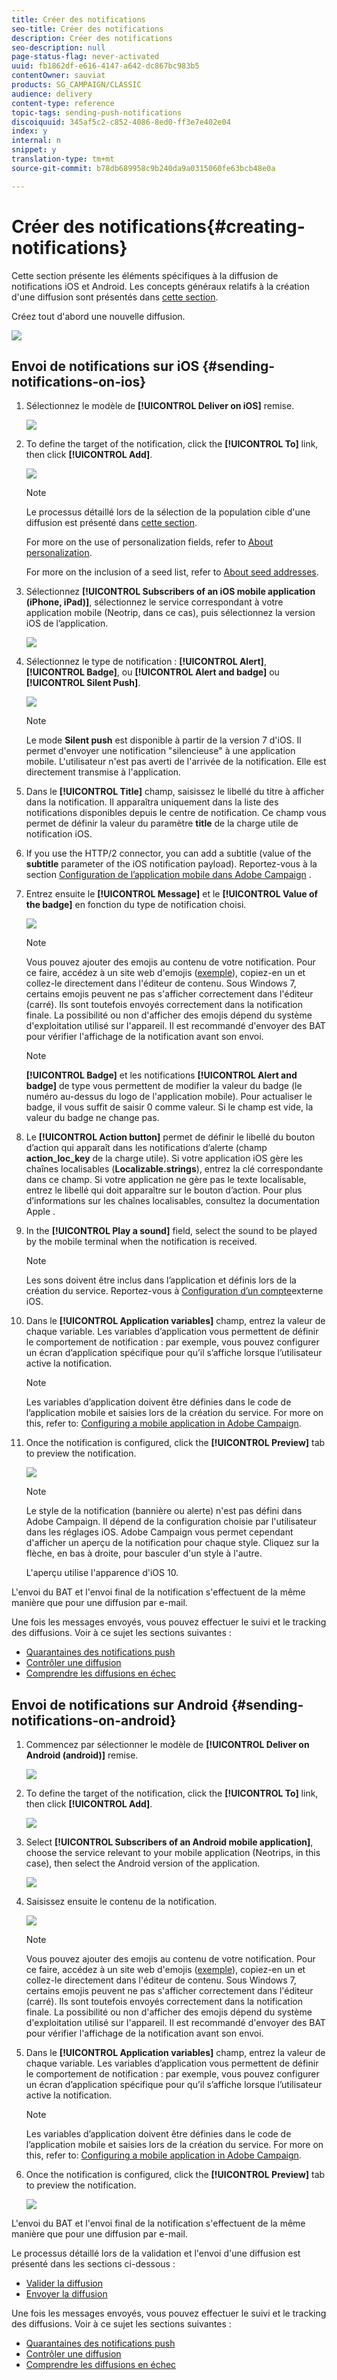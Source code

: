 ```yaml
---
title: Créer des notifications
seo-title: Créer des notifications
description: Créer des notifications
seo-description: null
page-status-flag: never-activated
uuid: fb1862df-e616-4147-a642-dc867bc983b5
contentOwner: sauviat
products: SG_CAMPAIGN/CLASSIC
audience: delivery
content-type: reference
topic-tags: sending-push-notifications
discoiquuid: 345af5c2-c852-4086-8ed0-ff3e7e402e04
index: y
internal: n
snippet: y
translation-type: tm+mt
source-git-commit: b78db689958c9b240da9a0315060fe63bcb48e0a

---
```



# Créer des notifications{#creating-notifications}

Cette section présente les éléments spécifiques à la diffusion de notifications iOS et Android. Les concepts généraux relatifs à la création d&#39;une diffusion sont présentés dans [cette section](../../delivery/using/steps-about-delivery-creation-steps.md).

Créez tout d&#39;abord une nouvelle diffusion.

![](assets/nmac_delivery_1.png)

## Envoi de notifications sur iOS {#sending-notifications-on-ios}

1. Sélectionnez le modèle de **[!UICONTROL Deliver on iOS]** remise.

   ![](assets/nmac_delivery_ios_1.png)

1. To define the target of the notification, click the **[!UICONTROL To]** link, then click **[!UICONTROL Add]**.

   ![](assets/nmac_delivery_ios_2.png)

   >[!NOTE]
   >
   >Le processus détaillé lors de la sélection de la population cible d&#39;une diffusion est présenté dans [cette section](../../delivery/using/steps-defining-the-target-population.md).
   >
   >For more on the use of personalization fields, refer to [About personalization](../../delivery/using/about-personalization.md).
   >
   >For more on the inclusion of a seed list, refer to [About seed addresses](../../delivery/using/about-seed-addresses.md).

1. Sélectionnez **[!UICONTROL Subscribers of an iOS mobile application (iPhone, iPad)]**, sélectionnez le service correspondant à votre application mobile (Neotrip, dans ce cas), puis sélectionnez la version iOS de l’application.

   ![](assets/nmac_delivery_ios_3.png)

1. Sélectionnez le type de notification : **[!UICONTROL Alert]**, **[!UICONTROL Badge]**, ou **[!UICONTROL Alert and badge]** ou **[!UICONTROL Silent Push]**.

   ![](assets/nmac_delivery_ios_4.png)

   >[!NOTE]
   >
   >Le mode **Silent push** est disponible à partir de la version 7 d&#39;iOS. Il permet d&#39;envoyer une notification &quot;silencieuse&quot; à une application mobile. L&#39;utilisateur n&#39;est pas averti de l&#39;arrivée de la notification. Elle est directement transmise à l&#39;application.

1. Dans le **[!UICONTROL Title]** champ, saisissez le libellé du titre à afficher dans la notification. Il apparaîtra uniquement dans la liste des notifications disponibles depuis le centre de notification. Ce champ vous permet de définir la valeur du paramètre **title** de la charge utile de notification iOS.
1. If you use the HTTP/2 connector, you can add a subtitle (value of the **subtitle** parameter of the iOS notification payload). Reportez-vous à la section [Configuration de l’application mobile dans Adobe Campaign](../../delivery/using/configuring-the-mobile-application.md) .
1. Entrez ensuite le **[!UICONTROL Message]** et le **[!UICONTROL Value of the badge]** en fonction du type de notification choisi.

   ![](assets/nmac_delivery_ios_5.png)

   >[!NOTE]
   >
   >Vous pouvez ajouter des emojis au contenu de votre notification. Pour ce faire, accédez à un site web d&#39;emojis ([exemple](https://www.utf8-chartable.de/unicode-utf8-table.pl?start=9728)), copiez-en un et collez-le directement dans l&#39;éditeur de contenu. Sous Windows 7, certains emojis peuvent ne pas s&#39;afficher correctement dans l&#39;éditeur (carré). Ils sont toutefois envoyés correctement dans la notification finale. La possibilité ou non d&#39;afficher des emojis dépend du système d&#39;exploitation utilisé sur l&#39;appareil. Il est recommandé d&#39;envoyer des BAT pour vérifier l&#39;affichage de la notification avant son envoi.

   >[!NOTE]
   >
   >**[!UICONTROL Badge]** et les notifications **[!UICONTROL Alert and badge]** de type vous permettent de modifier la valeur du badge (le numéro au-dessus du logo de l&#39;application mobile). Pour actualiser le badge, il vous suffit de saisir 0 comme valeur. Si le champ est vide, la valeur du badge ne change pas.

1. Le **[!UICONTROL Action button]** permet de définir le libellé du bouton d’action qui apparaît dans les notifications d’alerte (champ **action_loc_key** de la charge utile). Si votre application iOS gère les chaînes localisables (**Localizable.strings**), entrez la clé correspondante dans ce champ. Si votre application ne gère pas le texte localisable, entrez le libellé qui doit apparaître sur le bouton d’action. Pour plus d’informations sur les chaînes localisables, consultez la documentation [](https://developer.apple.com/library/archive/documentation/NetworkingInternet/Conceptual/RemoteNotificationsPG/CreatingtheNotificationPayload.html#//apple_ref/doc/uid/TP40008194-CH10-SW1) Apple .
1. In the **[!UICONTROL Play a sound]** field, select the sound to be played by the mobile terminal when the notification is received.

   >[!NOTE]
   >
   >Les sons doivent être inclus dans l’application et définis lors de la création du service. Reportez-vous à [Configuration d’un compte](../../delivery/using/configuring-the-mobile-application.md#configuring-external-account-ios)externe iOS.

1. Dans le **[!UICONTROL Application variables]** champ, entrez la valeur de chaque variable. Les variables d’application vous permettent de définir le comportement de notification : par exemple, vous pouvez configurer un écran d’application spécifique pour qu’il s’affiche lorsque l’utilisateur active la notification.

   >[!NOTE]
   >
   >Les variables d’application doivent être définies dans le code de l’application mobile et saisies lors de la création du service. For more on this, refer to: [Configuring a mobile application in Adobe Campaign](../../delivery/using/configuring-the-mobile-application.md).

1. Once the notification is configured, click the **[!UICONTROL Preview]** tab to preview the notification.

   ![](assets/nmac_intro_2.png)

   >[!NOTE]
   >
   >Le style de la notification (bannière ou alerte) n&#39;est pas défini dans Adobe Campaign. Il dépend de la configuration choisie par l&#39;utilisateur dans les réglages iOS. Adobe Campaign vous permet cependant d&#39;afficher un aperçu de la notification pour chaque style. Cliquez sur la flèche, en bas à droite, pour basculer d&#39;un style à l&#39;autre.
   >
   >L&#39;aperçu utilise l&#39;apparence d&#39;iOS 10.

L&#39;envoi du BAT et l&#39;envoi final de la notification s&#39;effectuent de la même manière que pour une diffusion par e-mail.

Une fois les messages envoyés, vous pouvez effectuer le suivi et le tracking des diffusions. Voir à ce sujet les sections suivantes :

* [Quarantaines des notifications push](../../delivery/using/understanding-quarantine-management.md#push-notification-quarantines)
* [Contrôler une diffusion](../../delivery/using/monitoring-a-delivery.md)
* [Comprendre les diffusions en échec](../../delivery/using/understanding-delivery-failures.md)

## Envoi de notifications sur Android {#sending-notifications-on-android}

1. Commencez par sélectionner le modèle de **[!UICONTROL Deliver on Android (android)]** remise.

   ![](assets/nmac_delivery_android_1.png)

1. To define the target of the notification, click the **[!UICONTROL To]** link, then click **[!UICONTROL Add]**.

   ![](assets/nmac_delivery_android_2.png)

1. Select **[!UICONTROL Subscribers of an Android mobile application]**, choose the service relevant to your mobile application (Neotrips, in this case), then select the Android version of the application.

   ![](assets/nmac_delivery_android_3.png)

1. Saisissez ensuite le contenu de la notification.

   ![](assets/nmac_delivery_android_4.png)

   >[!NOTE]
   >
   >Vous pouvez ajouter des emojis au contenu de votre notification. Pour ce faire, accédez à un site web d&#39;emojis ([exemple](https://www.utf8-chartable.de/unicode-utf8-table.pl?start=9728)), copiez-en un et collez-le directement dans l&#39;éditeur de contenu. Sous Windows 7, certains emojis peuvent ne pas s&#39;afficher correctement dans l&#39;éditeur (carré). Ils sont toutefois envoyés correctement dans la notification finale. La possibilité ou non d&#39;afficher des emojis dépend du système d&#39;exploitation utilisé sur l&#39;appareil. Il est recommandé d&#39;envoyer des BAT pour vérifier l&#39;affichage de la notification avant son envoi.

1. Dans le **[!UICONTROL Application variables]** champ, entrez la valeur de chaque variable. Les variables d’application vous permettent de définir le comportement de notification : par exemple, vous pouvez configurer un écran d’application spécifique pour qu’il s’affiche lorsque l’utilisateur active la notification.

   >[!NOTE]
   >
   >Les variables d’application doivent être définies dans le code de l’application mobile et saisies lors de la création du service. For more on this, refer to: [Configuring a mobile application in Adobe Campaign](../../delivery/using/configuring-the-mobile-application.md).

1. Once the notification is configured, click the **[!UICONTROL Preview]** tab to preview the notification.

   ![](assets/nmac_intro_1.png)

L&#39;envoi du BAT et l&#39;envoi final de la notification s&#39;effectuent de la même manière que pour une diffusion par e-mail.

Le processus détaillé lors de la validation et l&#39;envoi d&#39;une diffusion est présenté dans les sections ci-dessous :

* [Valider la diffusion](../../delivery/using/steps-validating-the-delivery.md)
* [Envoyer la diffusion](../../delivery/using/steps-sending-the-delivery.md)

Une fois les messages envoyés, vous pouvez effectuer le suivi et le tracking des diffusions. Voir à ce sujet les sections suivantes :

* [Quarantaines des notifications push](../../delivery/using/understanding-quarantine-management.md#push-notification-quarantines)
* [Contrôler une diffusion](../../delivery/using/monitoring-a-delivery.md)
* [Comprendre les diffusions en échec](../../delivery/using/understanding-delivery-failures.md)
